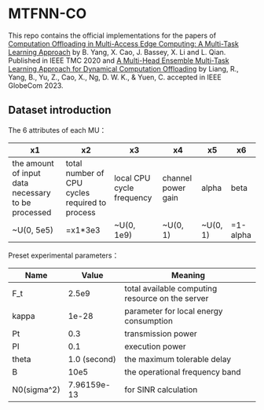 # MTFNN-CO

This repo contains the official implementations for the papers of 
[Computation Offloading in Multi-Access Edge Computing: A Multi-Task Learning Approach](https://ieeexplore.ieee.org/document/9079564) by B. Yang, X. Cao, J. Bassey, X. Li and L. Qian. Published in IEEE TMC 2020 and 
[A Multi-Head Ensemble Multi-Task Learning Approach for Dynamical Computation Offloading](https://ieeexplore.ieee.org/abstract/document/10437346) by Liang, R., Yang, B., Yu, Z., Cao, X., Ng, D. W. K., & Yuen, C. accepted in IEEE GlobeCom 2023.

## Dataset introduction

The 6 attributes of each MU：

| x1                                                 | x2                                             | x3                        | x4                 | x5       | x6       |
| -------------------------------------------------- | ---------------------------------------------- | ------------------------- | ------------------ | -------- | -------- |
| the amount of input data necessary to be processed | total number of CPU cycles required to process | local CPU cycle frequency | channel power gain | alpha    | beta     |
| ~U(0, 5e5)                                         | =x1*3e3                                        | ~U(0, 1e9)                | ~U(0, 1)           | ~U(0, 1) | =1-alpha |

Preset experimental parameters：

| Name | Value      | Meaning       |
| ----------- | ----------- | ---------------- |
| F_t         | 2.5e9       | total available computing resource on the server |
| kappa       | 1e-28       | parameter for local energy consumption |
| Pt          | 0.3         | transmission power |
| PI          | 0.1         | execution power |
| theta       | 1.0 (second) | the maximum tolerable delay |
| B           | 10e5        | the operational frequency band |
| N0(sigma^2) | 7.96159e-13 | for SINR calculation |
